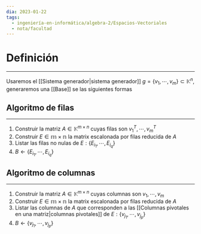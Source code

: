 ```yaml
---
dia: 2023-01-22
tags:
  - ingeniería-en-informática/algebra-2/Espacios-Vectoriales
  - nota/facultad
---
```

# Definición
---
Usaremos el [[Sistema generador|sistema generador]] $g=\{ v_1, \cdots, v_m \} \subset \mathbb{K}^n$, generaremos una [[Base]] se las siguientes formas

## Algoritmo de filas
---
1. Construir la matriz $A \in \mathbb{K}^{m \times n}$ cuyas filas son $v_1^T, \cdots, v_m^T$
2. Construir $E \in \mathbb{m \times n}$ la matrix escalonada por filas reducida de $A$
3. Listar las filas no nulas de $E: \{E_{i_{1}}, \cdots, E_{i_{q}} \}$
4. $B \gets \{E_{i_{1}}, \cdots, E_{i_{q}} \}$


## Algoritmo de columnas
---
1. Construir la matriz $A \in \mathbb{K}^{m \times n}$ cuyas columnas son $v_1, \cdots, v_m$
2. Construir $E \in \mathbb{m \times n}$ la matrix escalonada por filas reducida de $A$
3. Listar las columnas de $A$ que corresponden a las [[Columnas pivotales en una matriz|columnas pivotales]] de $E: \{v_{j_1}, \cdots, v_{j_p} \}$
4. $B \gets \{v_{j_1}, \cdots, v_{j_p} \}$
